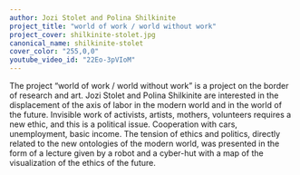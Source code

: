 ```yaml
---
author: Jozi Stolet and Polina Shilkinite
project_title: "world of work / world without work"
project_cover: shilkinite-stolet.jpg
canonical_name: shilkinite-stolet
cover_color: "255,0,0"
youtube_video_id: "22Eo-3pVIoM"
---
```


The project “world of work / world without work” is a project on the border of research and art. Jozi Stolet and Polina Shilkinite are interested in the displacement of the axis of labor in the modern world and in the world of the future. Invisible work of activists, artists, mothers, volunteers requires a new ethic, and this is a political issue. Cooperation with cars, unemployment, basic income. The tension of ethics and politics, directly related to the new ontologies of the modern world, was presented in the form of a lecture given by a robot and a cyber-hut with a map of the visualization of the ethics of the future.